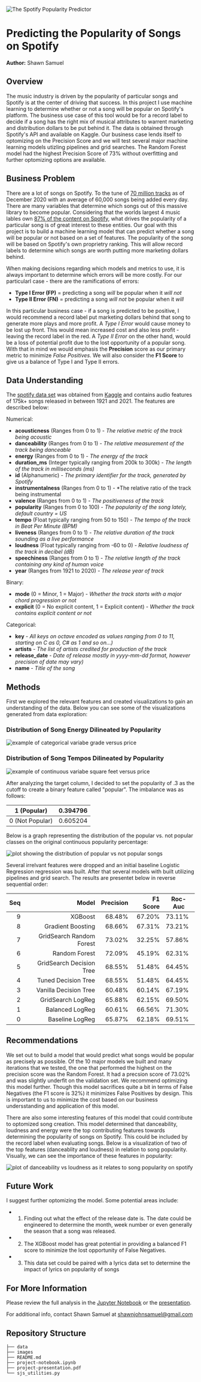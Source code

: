 ![The Spotify Popularity Predictor](images/0_Spotify_Popularity_Banner.png)
# Predicting the Popularity of Songs on Spotify
**Author:** Shawn Samuel

## Overview

The music industry is driven by the popularity of particular songs and Spotify is at the center of driving that success. In this project I use machine learning to determine whether or not a song will be popular on Spotify's platform. The business use case of this tool would be for a record label to decide if a song has the right mix of musical attributes to warrent marketing and distribution dollars to be put behind it. The data is obtained through Spotify's API and available on Kaggle. Our business case lends itself to optomizing on the Precision Score and we will test several major machine learning models utizling pipelines and grid searches. The Random Forest model had the highest Precision Score of 73% without overfitting and further optomizing options are available.

## Business Problem

There are a lot of songs on Spotify. To the tune of [70 million tracks](https://newsroom.spotify.com/company-info/) as of December 2020 with an average of 60,000 songs being added every day. There are many variables that determine which songs out of this massive library to become popular. Considering that the worlds largest 4 music lables own [87% of the content on Spotify](https://www.thelocal.se/20180302/the-story-of-spotify-swedens-controversial-king-of-music-streaming/), what drives the popularity of a particular song is of great interest to these entities. Our goal with this project is to build a machine learning model that can predict whether a song will be popular or not based on a set of features. The popularity of the song will be based on Spotify's own proprietry ranking. This will allow record labels to determine which songs are worth putting more marketing dollars behind. 

When making decisions regarding which models and metrics to use, it is always important to determine which errors will be more costly. For our particularl case - there are the ramifications of errors:  
- **Type I Error (FP)** = predicting a song *will* be popular when it *will not*  
- **Type II Error (FN)** = predicting a song *will not* be popular when it *will*  

In this particular business case - if a song is predicted to be positive, I would recommend a record label put marketing dollars behind that song to generate more plays and more profit. A *Type I Error* would cause money to be lost up front. This would mean increased cost and also less profit - leaving the record label in the red. A *Type II Error* on the other hand, would be a loss of potential profit due to the lost opportunity of a popular song. With that in mind we would emphasis the **Precision** score as our primary metric to minimize *False Positives*. We will also consider the **F1 Score** to give us a balance of Type I and Type II errors. 

## Data Understanding

The [spotify data set](data/spotify_data.csv) was obtained from [Kaggle](https://www.kaggle.com/yamaerenay/spotify-dataset-19212020-160k-tracks) and contains audio features of 175k+ songs released in between 1921 and 2021. The features are described below:

Numerical:
- **acousticness** (Ranges from 0 to 1) - *The relative metric of the track being acoustic*
- **danceability** (Ranges from 0 to 1) - *The relative measurement of the track being danceable*
- **energy** (Ranges from 0 to 1) - *The energy of the track*
- **duration_ms** (Integer typically ranging from 200k to 300k) - *The length of the track in milliseconds (ms)*
- **id** (Alphanumeric) - *The primary identifier for the track, generated by Spotify*
- **instrumentalness** (Ranges from 0 to 1) - *The relative ratio of the track being instrumental
- **valence** (Ranges from 0 to 1) - *The positiveness of the track*
- **popularity** (Ranges from 0 to 100) - *The popularity of the song lately, default country = US*
- **tempo** (Float typically ranging from 50 to 150) - *The tempo of the track in Beat Per Minute (BPM)*
- **liveness** (Ranges from 0 to 1) - *The relative duration of the track sounding as a live performance*
- **loudness** (Float typically ranging from -60 to 0) - *Relative loudness of the track in decibel (dB)*
- **speechiness** (Ranges from 0 to 1) - *The relative length of the track containing any kind of human voice*
- **year** (Ranges from 1921 to 2020) - *The release year of track*  

Binary:
- **mode** (0 = Minor, 1 = Major) - *Whether the track starts with a major chord progression or not*
- **explicit** (0 = No explicit content, 1 = Explicit content) - *Whether the track contains explicit content or not*

Categorical:
- **key** - *All keys on octave encoded as values ranging from 0 to 11, starting on C as 0, C# as 1 and so on…)*
- **artists** - *The list of artists credited for production of the track*
- **release_date** - *Date of release mostly in yyyy-mm-dd format, however precision of date may vary)*
- **name** - *Title of the song*

## Methods

First we explored the relevant features and created visualizations to gain an understanding of the data. Below you can see some of the visualizations generated from data exploration:  

### Distribution of Song Energy Dilineated by Popularity 
![example of categorical variabe grade versus price](images/2_energy_popularity.png)

### Distribution of Song Tempos Dilineated by Popularity 
![example of continuous variabe square feet versus price](images/3_tempo_popularity.png)


After analyzing the target column, I decided to set the popularity of .3 as the cutoff to create a binary feature called "popular". The imbalance was as follows:

| 1 (Popular) | 0.394796 |
|-----------------|----------|
|   0 (Not Popular)   | 0.605204 |

Below is a graph representing the distribution of the popular vs. not popular classes on the original continuous popularity percentage:

![plot showing the distribution of popular vs not popular songs](images/1b_spotify_popularity_readme.png)  

Several irrelvant features were dropped and an initial baseline Logistic Regression regression was built. After that several models with built utilizing pipelines and grid search. The results are presentet below in reverse sequential order:

| **Seq** |                    **Model** | **Precision** | **F1 Score** | **Roc-Auc** |
|----:|-------------------------:|----------:|---------:|---------|
|   9 |                  XGBoost |    68.48% |   67.20% |  73.11% |
|   8 |        Gradient Boosting |    68.66% |   67.31% |  73.21% |
|   7 | GridSearch Random Forest |    73.02% |   32.25% |  57.86% |
|   6 |            Random Forest |    72.09% |   45.19% |  62.31% |
|   5 | GridSearch Decision Tree |    68.55% |   51.48% |  64.45% |
|   4 |      Tuned Decision Tree |    68.55% |   51.48% |  64.45% |
|   3 |    Vanilla Decision Tree |    60.48% |   60.14% |  67.19% |
|   2 |        GridSearch LogReg |    65.88% |   62.15% |  69.50% |
|   1 |          Balanced LogReg |    60.61% |   66.56% |  71.30% |
|   0 |          Baseline LogReg |    65.87% |   62.18% |  69.51% |
   
## Recommendations

We set out to build a model that would predict what songs would be popular as precisely as possible. Of the 10 major models we built and many iterations that we tested, the one that performed the highest on the precision score was the Random Forest. It had a precsion score of 73.02% and was slightly underfit on the validation set. We recommend optimizing this model further. Though this model sacrifices quite a bit in terms of False Negatives (the F1 score is 32%) it minimizes False Positives by design. This is important to us to minimize the cost based on our business undersstanding and application of this model. 

There are also some interesting features of this model that could contribute to optomized song creation. This model determined that danceability, loudness and energy were the top contributing features towards determining the popularity of songs on Spotify. This could be included by the record label when evaluating songs. Below is a visualization of two of the top features (danceablity and loudness) in relation to song popularity. Visually, we can see the importance of these features in popularity:

![plot of danceability vs loudness as it relates to song popularity on spotify](images/4_loudness_danceability_popularity.png)  

## Future Work

I suggest further optomizing the model. Some potential areas include:

- 1) Finding out what the effect of the release date is. The date could be engineered to determine the month, week number or even generally the season that a song was released.
- 2) The XGBoost model has great potential in providing a balanced F1 score to minimize the lost opportunity of False Negatives.  
- 3) This data set could be paired with a lyrics data set to determine the impact of lyrics on popularity of songs

## For More Information

Please review the full analysis in the [Jupyter Notebook](project-notebook.ipynb) or the [presentation](project-presentation.pdf).

For additional info, contact Shawn Samuel at [shawnjohnsamuel@gmail.com](mailto:shawnjohnsamuel@gmail.com)

## Repository Structure

```
├── data
├── images
├── README.md
├── project-notebook.ipynb
├── project-presentation.pdf
└── sjs_utilities.py
```
